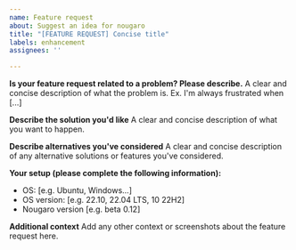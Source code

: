 ```yaml
---
name: Feature request
about: Suggest an idea for nougaro
title: "[FEATURE REQUEST] Concise title"
labels: enhancement
assignees: ''

---
```


**Is your feature request related to a problem? Please describe.**
A clear and concise description of what the problem is. Ex. I'm always frustrated when [...]

**Describe the solution you'd like**
A clear and concise description of what you want to happen.

**Describe alternatives you've considered**
A clear and concise description of any alternative solutions or features you've considered.

**Your setup (please complete the following information):**
 - OS: [e.g. Ubuntu, Windows...]
 - OS version: [e.g. 22.10, 22.04 LTS, 10 22H2]
 - Nougaro version [e.g. beta 0.12]

**Additional context**
Add any other context or screenshots about the feature request here.
